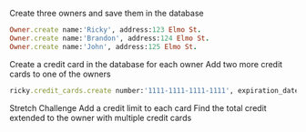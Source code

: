 Create three owners and save them in the database
``` ruby
Owner.create name:'Ricky', address:123 Elmo St.
Owner.create name:'Brandon', address:124 Elmo St.
Owner.create name:'John', address:125 Elmo St.
```
Create a credit card in the database for each owner
Add two more credit cards to one of the owners
``` ruby
ricky.credit_cards.create number:'1111-1111-1111-1111', expiration_date:'01/24'

```

Stretch Challenge
Add a credit limit to each card
Find the total credit extended to the owner with multiple credit cards
